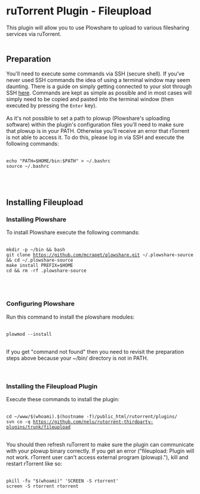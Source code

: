 <h1>ruTorrent Plugin - Fileupload</h1>

        
This plugin will allow you to use Plowshare to upload to various filesharing services via ruTorrent.<br>
<br>
<h2>Preparation</h2>You&#x27;ll need to execute some commands via SSH (secure shell). If you&#x27;ve never used SSH commands the idea of using a terminal window may seem daunting. There is a guide on simply getting connected to your slot through SSH <a href="https://www.feralhosting.com/faq/view?question=12">here</a>. Commands are kept as simple as possible and in most cases will simply need to be copied and pasted into the terminal window (then executed by pressing the <code>Enter</code> key).<br>
<br>
As it&#x27;s not possible to set a path to plowup (Plowshare&#x27;s uploading software) within the plugin&#x27;s configuration files you&#x27;ll need to make sure that plowup is in your PATH. Otherwise you&#x27;ll receive an error that rTorrent is not able to access it. To do this, please log in via SSH and execute the following commands:<br>
<br>
<pre><code>echo &quot;PATH=$HOME&#x2F;bin:$PATH&quot; &gt; ~&#x2F;.bashrc
source ~&#x2F;.bashrc
</code></pre><br>
<br>
<h2>Installing Fileupload</h2><h3>Installing Plowshare</h3>To install Plowshare execute the following commands:<br>
<br>
<pre><code>mkdir -p ~&#x2F;bin &amp;&amp; bash
git clone <a href="https://github.com/mcrapet/plowshare.git">https:&#x2F;&#x2F;github.com&#x2F;mcrapet&#x2F;plowshare.git</a> ~&#x2F;.plowshare-source &amp;&amp; cd ~&#x2F;.plowshare-source
make install PREFIX=$HOME
cd &amp;&amp; rm -rf .plowshare-source
</code></pre><br>
<br>
<h3>Configuring Plowshare</h3>Run this command to install the plowshare modules:<br>
<br>
<pre><code>plowmod --install</code></pre><br>
If you get &quot;command not found&quot; then you need to revisit the preparation steps above because your ~&#x2F;bin&#x2F; directory is not in PATH.<br>
<br>
<br>
<h3>Installing the Fileupload Plugin</h3>Execute these commands to install the plugin:<br>
<br>
<pre><code>cd ~&#x2F;www&#x2F;$(whoami).$(hostname -f)&#x2F;public_html&#x2F;rutorrent&#x2F;plugins&#x2F;
svn co -q <a href="https://github.com/nelu/rutorrent-thirdparty-plugins/trunk/fileupload">https:&#x2F;&#x2F;github.com&#x2F;nelu&#x2F;rutorrent-thirdparty-plugins&#x2F;trunk&#x2F;fileupload</a>
</code></pre><br>
You should then refresh ruTorrent to make sure the plugin can communicate with your plowup binary correctly. If you get an error (&quot;fileupload: Plugin will not work. rTorrent user can&#x27;t access external program (plowup).&quot;), kill and restart rTorrent like so:<br>
<br>
<pre><code>pkill -fu &quot;$(whoami)&quot; &#x27;SCREEN -S rtorrent&#x27;
screen -S rtorrent rtorrent
</code></pre><br>
<br>
